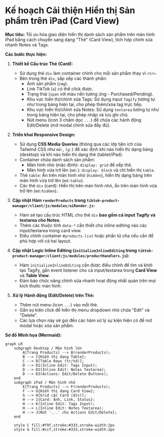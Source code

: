 # Kế hoạch Cải thiện Hiển thị Sản phẩm trên iPad (Card View)

**Mục tiêu:** Tối ưu hóa giao diện hiển thị danh sách sản phẩm trên màn hình iPad bằng cách chuyển sang dạng "Thẻ" (Card View), tích hợp chỉnh sửa nhanh Notes và Tags.

**Các bước thực hiện:**

1.  **Thiết kế Cấu trúc Thẻ (Card):**
    *   Sử dụng thẻ `div` làm container chính cho mỗi sản phẩm thay vì `<tr>`.
    *   Bên trong thẻ `div`, sắp xếp các thành phần:
        *   Ảnh sản phẩm (`img`).
        *   Link TikTok (`a`) có thể click được.
        *   Trạng thái (`span` với màu nền tương ứng - Purchased/Pending).
        *   Khu vực hiển thị/chỉnh sửa Tags: Sử dụng input `Tagify` tương tự như trong bảng hiện tại, cho phép thêm/xóa tag trực tiếp.
        *   Khu vực hiển thị/chỉnh sửa Notes: Sử dụng `textarea` tương tự như trong bảng hiện tại, cho phép nhập và lưu ghi chú.
        *   Nút menu (icon 3 chấm dọc `...`) để chứa các hành động Edit/Delete (mở modal chỉnh sửa đầy đủ).

2.  **Triển khai Responsive Design:**
    *   Sử dụng **CSS Media Queries** (thông qua các lớp tiện ích của Tailwind CSS như `md:`, `lg:`) để xác định khi nào hiển thị dạng bảng (desktop) và khi nào hiển thị dạng thẻ (tablet/iPad).
    *   Container chứa danh sách sản phẩm:
        *   Màn hình nhỏ (mặc định): `display: grid` để xếp thẻ.
        *   Màn hình vừa trở lên (`md:`): `display: block` và chỉ hiển thị `table`.
    *   Thẻ `table`: Ẩn trên màn hình nhỏ (`hidden`), hiển thị dạng bảng trên màn hình vừa trở lên (`md:table`).
    *   Các thẻ `div` (card): Hiển thị trên màn hình nhỏ, ẩn trên màn hình vừa trở lên (`md:hidden`).

3.  **Cập nhật Hàm `renderProducts` trong `tiktok-product-manager/client/js/modules/uiRender.js`:**
    *   Hàm sẽ tạo cấu trúc HTML cho thẻ `div` **bao gồm cả input Tagify và textarea cho Notes**.
    *   Thêm các thuộc tính `data-*` cần thiết cho inline editing vào các input/textarea trong card view.
    *   Điều chỉnh container `#products-list` hoặc phần tử cha nếu cần để phù hợp với cả hai layout.

4.  **Cập nhật Logic Inline Editing (`initializeInlineEditing` trong `tiktok-product-manager/client/js/modules/productHandlers.js`):**
    *   Hàm `initializeInlineEditing` cần được điều chỉnh để tìm và khởi tạo Tagify, gắn event listener cho cả input/textarea trong **Card View** và **Table View**.
    *   Đảm bảo chức năng chỉnh sửa nhanh hoạt động nhất quán trên mọi kích thước màn hình.

5.  **Xử lý Hành động (Edit/Delete) trên Thẻ:**
    *   Thêm nút menu (icon `...`) vào mỗi thẻ.
    *   Gắn sự kiện click để hiển thị menu dropdown nhỏ chứa "Edit" và "Delete".
    *   Các lựa chọn này sẽ gọi đến các hàm xử lý sự kiện hiện có để mở modal hoặc xóa sản phẩm.

**Sơ đồ Minh họa (Mermaid):**

```mermaid
graph LR
    subgraph Desktop / Màn hình lớn
        A[Trang Products] --> B(renderProducts);
        B --> C{Hiển thị dạng Table};
        C --> D[Table Rows (tr/td)];
        D --> D1(Inline Edit: Tags Input);
        D --> D2(Inline Edit: Notes Textarea);
        D --> D3(Actions: Edit/Delete Buttons);
    end
    subgraph iPad / Màn hình nhỏ
        E[Trang Products] --> F(renderProducts);
        F --> G{Hiển thị dạng Card View};
        G --> H[Grid các Card (div)];
        H --> I{Card: Ảnh, Link, Status};
        H --> K(Inline Edit: Tags Input);
        H --> L(Inline Edit: Notes Textarea);
        H --> J[Nút '...' cho Actions Edit/Delete];
    end

    style C fill:#f9f,stroke:#333,stroke-width:2px
    style G fill:#ccf,stroke:#333,stroke-width:2px